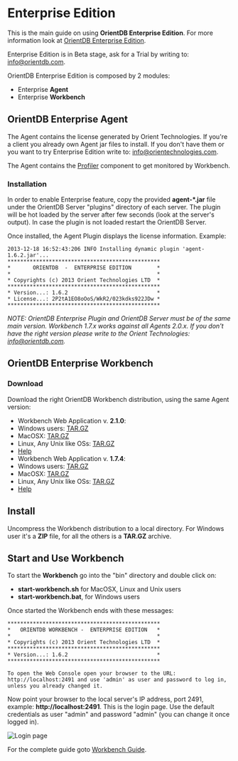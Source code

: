 # Enterprise Edition

This is the main guide on using <b>OrientDB Enterprise Edition</b>. For more information look at [OrientDB Enterprise Edition](http://orientdb.com/enterprise.htm).

Enterprise Edition is in Beta stage, ask for a Trial by writing to: info@orientdb.com.

OrientDB Enterprise Edition is composed by 2 modules:
- Enterprise **Agent**
- Enterprise **Workbench**

## OrientDB Enterprise Agent
The Agent contains the license generated by Orient Technologies. If you're a client you already own Agent jar files to install. If you don't have them or you want to try Enterprise Edition write to: info@orientechnologies.com.

The Agent contains the [Profiler](Profiler.md) component to get monitored by Workbench.

### Installation
In order to enable Enterprise feature, copy the provided **agent-*.jar** file under the OrientDB Server "plugins" directory of each server. The plugin will be hot loaded by the server after few seconds (look at the server's output). In case the plugin is not loaded restart the OrientDB Server.

Once installed, the Agent Plugin displays the license information. Example:

    2013-12-18 16:52:43:206 INFO Installing dynamic plugin 'agent-1.6.2.jar'...
    ************************************************
    *       ORIENTDB  -  ENTERPRISE EDITION        *
    *                                              *
    * Copyrights (c) 2013 Orient Technologies LTD  *
    ************************************************
    * Version...: 1.6.2                            *
    * License...: 2P2tA1EO8oOoS/WkR2/023kdks922JDw *
    ************************************************

_NOTE: OrientDB Enterprise Plugin and OrientDB Server must be of the same main version. Workbench 1.7.x works against all Agents 2.0.x. If you don't have the right version please write to the Orient Technologies: info@orientdb.com._

## OrientDB Enterprise Workbench

### Download
Download the right OrientDB Workbench distribution, using the same Agent version:
- Workbench Web Application v. **2.1.0**:
 - Windows users: [TAR.GZ](http://orientdb.com/download.php?email=unknown@unknown.com&file=orientdb-workbench-2.1.0.tar.gz&os=win)
 - MacOSX: [TAR.GZ](http://orientdb.com/download.php?email=unknown@unknown.com&file=orientdb-workbench-2.1.0.tar.gz&os=mac)
 - Linux, Any Unix like OSs: [TAR.GZ](http://orientdb.com/download.php?email=unknown@unknown.com&file=orientdb-workbench-2.1.0.tar.gz&os=multi)
 - [Help](http://orientdb.com/enterprise/last/introduction.html)
- Workbench Web Application v. **1.7.4**:
 - Windows users: [TAR.GZ](http://orientdb.com/download.php?email=unknown@unknown.com&file=orientdb-workbench-1.7.4.tar.gz&os=multi)
 - MacOSX: [TAR.GZ](http://orientdb.com/download.php?email=unknown@unknown.com&file=orientdb-workbench-1.7.4.tar.gz&os=mac)
 - Linux, Any Unix like OSs: [TAR.GZ](http://orientdb.com/download.php?email=unknown@unknown.com&file=orientdb-workbench-1.7.4.tar.gz&os=multi)
 - [Help](http://orientdb.com/enterprise/1.7.4/introduction.html)


## Install
Uncompress the Workbench distribution to a local directory. For Windows user it's a **ZIP** file, for all the others is a **TAR.GZ** archive.

## Start and Use Workbench

To start the **Workbench** go into the "bin" directory and double click on:
- **start-workbench.sh** for MacOSX, Linux and Unix users
- **start-workbench.bat**, for Windows users

Once started the Workbench ends with these messages:

    ************************************************
    *   ORIENTDB WORKBENCH -  ENTERPRISE EDITION   *
    *                                              *
    * Copyrights (c) 2013 Orient Technologies LTD  *
    ************************************************
    * Version...: 1.6.2                            *
    ************************************************

    To open the Web Console open your browser to the URL: http://localhost:2491 and use 'admin' as user and password to log in, unless you already changed it.

Now point your browser to the local server's IP address, port 2491, example: **http://localhost:2491**. This is the login page. Use the default credentials as user "admin" and password "admin" (you can change it once logged in).

![Login page](http://orientdb.com/enterprise/last/login.png)

For the complete guide goto [Workbench Guide](http://orientdb.com/enterprise/last/userguide.html).
